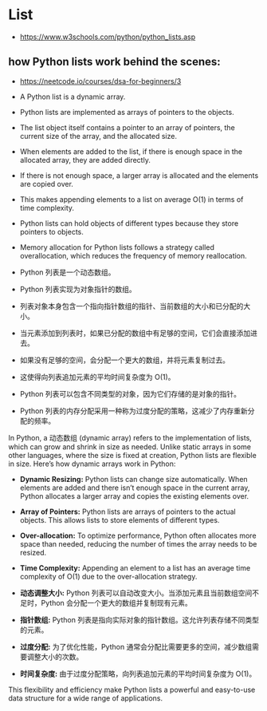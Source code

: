 # List
- https://www.w3schools.com/python/python_lists.asp

## how Python lists work behind the scenes:

- https://neetcode.io/courses/dsa-for-beginners/3
- A Python list is a dynamic array.
- Python lists are implemented as arrays of pointers to the objects.
- The list object itself contains a pointer to an array of pointers, the current size of the array, and the allocated size.
- When elements are added to the list, if there is enough space in the allocated array, they are added directly.
- If there is not enough space, a larger array is allocated and the elements are copied over.
- This makes appending elements to a list on average O(1) in terms of time complexity.
- Python lists can hold objects of different types because they store pointers to objects.
- Memory allocation for Python lists follows a strategy called overallocation, which reduces the frequency of memory reallocation.

- Python 列表是一个动态数组。
- Python 列表实现为对象指针的数组。
- 列表对象本身包含一个指向指针数组的指针、当前数组的大小和已分配的大小。
- 当元素添加到列表时，如果已分配的数组中有足够的空间，它们会直接添加进去。
- 如果没有足够的空间，会分配一个更大的数组，并将元素复制过去。
- 这使得向列表追加元素的平均时间复杂度为 O(1)。
- Python 列表可以包含不同类型的对象，因为它们存储的是对象的指针。
- Python 列表的内存分配采用一种称为过度分配的策略，这减少了内存重新分配的频率。

In Python, a 动态数组 (dynamic array) refers to the implementation of lists, which can grow and shrink in size as needed. Unlike static arrays in some other languages, where the size is fixed at creation, Python lists are flexible in size. Here’s how dynamic arrays work in Python:

- **Dynamic Resizing:** Python lists can change size automatically. When elements are added and there isn’t enough space in the current array, Python allocates a larger array and copies the existing elements over.
- **Array of Pointers:** Python lists are arrays of pointers to the actual objects. This allows lists to store elements of different types.
- **Over-allocation:** To optimize performance, Python often allocates more space than needed, reducing the number of times the array needs to be resized.
- **Time Complexity:** Appending an element to a list has an average time complexity of O(1) due to the over-allocation strategy.

- **动态调整大小:** Python 列表可以自动改变大小。当添加元素且当前数组空间不足时，Python 会分配一个更大的数组并复制现有元素。
- **指针数组:** Python 列表是指向实际对象的指针数组。这允许列表存储不同类型的元素。
- **过度分配:** 为了优化性能，Python 通常会分配比需要更多的空间，减少数组需要调整大小的次数。
- **时间复杂度:** 由于过度分配策略，向列表追加元素的平均时间复杂度为 O(1)。

This flexibility and efficiency make Python lists a powerful and easy-to-use data structure for a wide range of applications.


